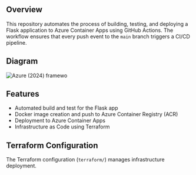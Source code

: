## Overview

This repository automates the process of building, testing, and deploying a Flask application to Azure Container Apps using GitHub Actions. The workflow ensures that every push event to the `main` branch triggers a CI/CD pipeline.

## Diagram
![Azure (2024) framewo](https://github.com/user-attachments/assets/3749b6dc-d895-451a-97d8-6a2137cb463f)



## Features

- Automated build and test for the Flask app
- Docker image creation and push to Azure Container Registry (ACR)
- Deployment to Azure Container Apps
- Infrastructure as Code using Terraform


## Terraform Configuration

The Terraform configuration (`terraform/`) manages infrastructure deployment.
